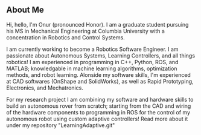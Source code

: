 ## About Me
Hi, hello, I'm Onur (pronounced Honor). I am a graduate student pursuing his MS in Mechanical Engineering at Columbia University with a concentration in Robotics and Control Systems. 

 I am currently working to become a Robotics Software Engineer. I am passionate about Autonomous Systems, Learning Controllers, and all things robotics! I am experienced in programming in C++, Python, ROS, and MATLAB; knowledgable in machine learning algorithms, optimization methods, and robot learning. Alonside my software skills, I'm experienced at CAD softwares (OnShape and SolidWorks), as well as Rapid Prototyping, Electronics, and Mechatronics. 
  
For my research project I am combining my software and hardware skills to build an autonomous rover from scratch; starting from the CAD and wiring of the hardware components to programming in ROS for the control of my autonomous robot using custom adaptive controllers! Read more about it under my repository "LearningAdaptive.git"

<!---
onurcalisir27/onurcalisir27 is a ✨ special ✨ repository because its `README.md` (this file) appears on your GitHub profile.
You can click the Preview link to take a look at your changes.
--->
